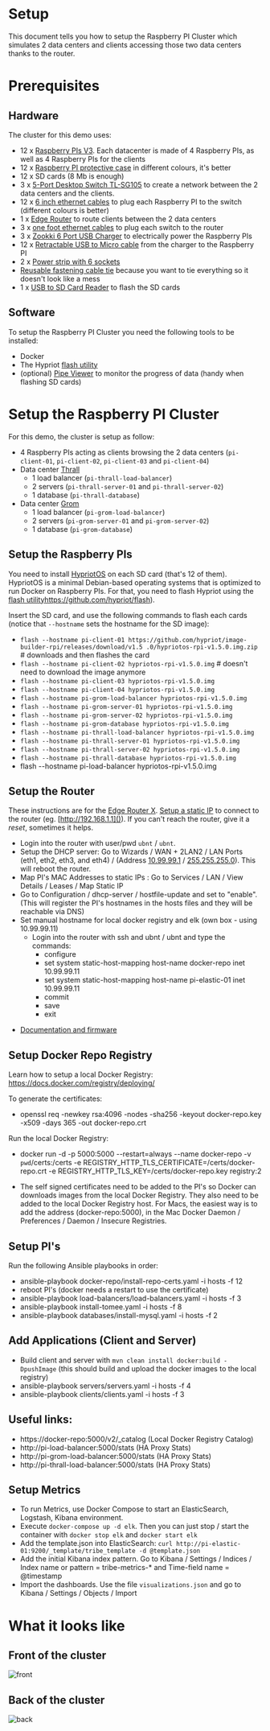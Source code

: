 # Setup

This document tells you how to setup the Raspberry PI Cluster which simulates 2 data centers and clients accessing 
those two data centers thanks to the router.

# Prerequisites

## Hardware

The cluster for this demo uses: 

* 12 x [Raspberry PIs V3](https://www.raspberrypi.org/products/raspberry-pi-3-model-b/). Each datacenter is made of 4
 Raspberry PIs, as well as 4 Raspberry PIs for the clients 
* 12 x [Raspberry PI protective case](https://www.amazon.com/Raspberry-Clear-Protective-Heatsinks-Screwdriver/dp/B071YM8QVK/ref=sr_1_25) in different colours, it's better 
* 12 x SD cards (8 Mb is enough)
* 3  x [5-Port Desktop Switch TL-SG105](http://www.tp-link.com/us/products/details/cat-42_TL-SG105.html) to create a 
network between the 2 data centers and the clients.
* 12 x [6 inch ethernet cables](https://www.amazon.com/iMBAPrice-Ethernet-Network-Patch-Cable/dp/B00A1UPGY4/ref=sr_1_1) to plug each Raspberry PI to the switch 
(different colours is better)
* 1  x [Edge Router](https://www.ubnt.com/edgemax/edgerouter-x/) to route clients between the 2 data centers
* 3  x [one foot ethernet cables](https://www.amazon.com/Cable-Matters-5-Pack-Snagless-Ethernet/dp/B00C4U030G/ref=sr_1_1) to plug each switch to the router  
* 3  x [Zookki 6 Port USB Charger](http://www.zookki.com/category/Zookki-USB-Charger) to electrically power the 
Raspberry PIs
* 12 x [Retractable USB to Micro cable](https://www.amazon.com/Vktech-Micro-Retractable-Charger-Cable/dp/B00DQMHM14/ref=sr_1_13) from the charger to the Raspberry PI
* 2  x [Power strip with 6 sockets](http://www.belkin.com/us/F5C048-2-Belkin/p/P-F5C048-2/)
* [Reusable fastening cable tie](https://www.amazon.com/Reusable-Fastening-Cable-Straps-Wisdompro/dp/B01M1L1YHO/ref=pd_rhf_se_p_img_2) because you want to tie 
everything so it doesn't look like a mess
* 1 x [USB to SD Card Reader](https://www.amazon.com/Cateck-USB3-0-4-Slot-Reader-Micro/dp/B01J5651NA) to flash the SD
 cards

## Software

To setup the Raspberry PI Cluster you need the following tools to be installed:

* Docker
* The Hypriot [flash utility](https://github.com/hypriot/flash)
* (optional) [Pipe Viewer](http://brewformulas.org/Pv) to monitor the progress of data (handy when flashing SD cards)

# Setup the Raspberry PI Cluster 

For this demo, the cluster is setup as follow:

* 4 Raspberry PIs acting as clients browsing the 2 data centers (`pi-client-01`, `pi-client-02`, `pi-client-03` and 
`pi-client-04`)
* Data center [Thrall](https://en.wikipedia.org/wiki/Characters_of_Warcraft#Thrall) 
  * 1 load balancer (`pi-thrall-load-balancer`) 
  * 2 servers (`pi-thrall-server-01` and `pi-thrall-server-02`) 
  * 1 database (`pi-thrall-database`) 
* Data center [Grom](https://en.wikipedia.org/wiki/Characters_of_Warcraft#Grommash_Hellscream) 
  * 1 load balancer (`pi-grom-load-balancer`) 
  * 2 servers (`pi-grom-server-01` and `pi-grom-server-02`) 
  * 1 database (`pi-grom-database`) 

## Setup the Raspberry PIs

You need to install [HypriotOS](http://blog.hypriot.com/about/#hypriotos) on each SD card (that's 12 of them). 
HypriotOS is a minimal Debian-based operating systems that is optimized to run Docker on Raspberry PIs. For that, you
 need to flash Hypriot using the [flash utility]()https://github.com/hypriot/flash).

Insert the SD card, and use the following commands to flash each cards (notice that `--hostname` sets the hostname for 
the SD image):
- `flash --hostname pi-client-01 https://github.com/hypriot/image-builder-rpi/releases/download/v1.5
.0/hypriotos-rpi-v1.5.0.img.zip` # downloads and then flashes the card 
- `flash --hostname pi-client-02 hypriotos-rpi-v1.5.0.img` # doesn't need to download the image anymore
- `flash --hostname pi-client-03 hypriotos-rpi-v1.5.0.img`
- `flash --hostname pi-client-04 hypriotos-rpi-v1.5.0.img`
- `flash --hostname pi-grom-load-balancer hypriotos-rpi-v1.5.0.img`
- `flash --hostname pi-grom-server-01 hypriotos-rpi-v1.5.0.img`
- `flash --hostname pi-grom-server-02 hypriotos-rpi-v1.5.0.img`
- `flash --hostname pi-grom-database hypriotos-rpi-v1.5.0.img`
- `flash --hostname pi-thrall-load-balancer hypriotos-rpi-v1.5.0.img`
- `flash --hostname pi-thrall-server-01 hypriotos-rpi-v1.5.0.img`
- `flash --hostname pi-thrall-server-02 hypriotos-rpi-v1.5.0.img`
- `flash --hostname pi-thrall-database hypriotos-rpi-v1.5.0.img`
- flash --hostname pi-load-balancer hypriotos-rpi-v1.5.0.img

## Setup the Router

These instructions are for the [Edge Router X](https://www.ubnt.com/edgemax/edgerouter-x/). [Setup a static IP](https://www.youtube.com/watch?v=p2rQRvNutvY) to 
connect to the router (eg. [http://192.168.1.1]()). If you can't reach the router, give it a *reset*, sometimes it 
helps.

- Login into the router with user/pwd `ubnt` / `ubnt`.
- Setup the DHCP server: Go to Wizards / WAN + 2LAN2 / LAN Ports (eth1, eth2, eth3, and eth4) / (Address [10.99.99.1]() 
/ [255.255.255.0]()). This will reboot the router.
- Map PI's MAC Addresses to static IPs : Go to Services / LAN / View Details / Leases / Map Static IP
- Go to Configuration / dhcp-server / hostfile-update and set to "enable". (This will register the PI's hostnames in the hosts files and they will be reachable via DNS)
- Set manual hostname for local docker registry and elk (own box - using 10.99.99.11)
    - Login into the router with ssh and ubnt / ubnt and type the commands:
        - configure
        - set system static-host-mapping host-name docker-repo inet 10.99.99.11
        - set system static-host-mapping host-name pi-elastic-01 inet 10.99.99.11
        - commit
        - save
        - exit

* [Documentation and firmware](https://www.ubnt.com/download/edgemax/edgerouter-x/er-x)

## Setup Docker Repo Registry
Learn how to setup a local Docker Registry: https://docs.docker.com/registry/deploying/

To generate the certificates:
- openssl req -newkey rsa:4096 -nodes -sha256 -keyout docker-repo.key -x509 -days 365 -out docker-repo.crt

Run the local Docker Registry:
- docker run -d -p 5000:5000 --restart=always --name docker-repo -v `pwd`/certs:/certs -e REGISTRY_HTTP_TLS_CERTIFICATE=/certs/docker-repo.crt -e REGISTRY_HTTP_TLS_KEY=/certs/docker-repo.key registry:2

- The self signed certificates need to be added to the PI's so Docker can downloads images from the local Docker 
Registry. They also need to be added to the local Docker Registry host. For Macs, the easiest way is to add the address 
(docker-repo:5000), in the Mac Docker Daemon / Preferences / Daemon / Insecure Registries.

## Setup PI's
Run the following Ansible playbooks in order:
- ansible-playbook docker-repo/install-repo-certs.yaml -i hosts -f 12
- reboot PI's (docker needs a restart to use the certificate)
- ansible-playbook load-balancers/load-balancers.yaml -i hosts -f 3
- ansible-playbook install-tomee.yaml -i hosts -f 8
- ansible-playbook databases/install-mysql.yaml -i hosts -f 2

## Add Applications (Client and Server)
- Build client and server with ```mvn clean install docker:build -DpushImage``` (this should build and upload the docker
images to the local registry)
- ansible-playbook servers/servers.yaml -i hosts -f 4
- ansible-playbook clients/clients.yaml -i hosts -f 3

## Useful links:
- https://docker-repo:5000/v2/_catalog (Local Docker Registry Catalog)
- http://pi-load-balancer:5000/stats (HA Proxy Stats)
- http://pi-grom-load-balancer:5000/stats (HA Proxy Stats)
- http://pi-thrall-load-balancer:5000/stats (HA Proxy Stats)

## Setup Metrics
- To run Metrics, use Docker Compose to start an ElasticSearch, Logstash, Kibana environment.
- Execute ```docker-compose up -d elk```. Then you can just stop / start the container with ```docker stop elk``` and ```docker start elk``` 
- Add the template.json into ElasticSearch: ```curl http://pi-elastic-01:9200/_template/tribe_template -d @template.json```
- Add the initial Kibana index pattern. Go to Kibana / Settings / Indices / Index name or pattern = tribe-metrics-* and Time-field name = @timestamp
- Import the dashboards. Use the file ```visualizations.json``` and go to Kibana / Settings / Objects / Import

# What it looks like

## Front of the cluster

![front](https://raw.githubusercontent.com/tomitribe/microprofile-jcache/master/setup/clusterFront.jpg)

## Back of the cluster

![back](https://raw.githubusercontent.com/tomitribe/microprofile-jcache/master/setup/clusterBack.jpg)

